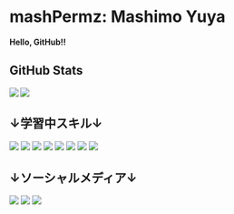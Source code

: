 # mashPermz: Mashimo Yuya

__Hello, GitHub!!__

## GitHub Stats
<a href="https://github.com/anuraghazra/github-readme-stats">
  <img align="left" src="https://github-readme-stats.vercel.app/api?username=mashPermz&count_private=true&show_icons=true" />
</a>
<a href="https://github.com/anuraghazra/github-readme-stats">
  <img align="left" src="https://github-readme-stats.vercel.app/api/top-langs/?username=mashPermz" />
</a>
<br />

## ↓学習中スキル↓
<a href="https://www.ruby-lang.org/ja/"><img src="https://img.shields.io/badge/ruby-%23CC342D.svg?&style=for-the-badge&logo=ruby&logoColor=white"></a>
<a href="https://rubyonrails.org/"><img src="https://img.shields.io/badge/rails%20-%23CC0000.svg?&style=for-the-badge&logo=ruby-on-rails&logoColor=white"></a>
<a href="https://www.php.net/"><img src="https://img.shields.io/badge/PHP-777BB4?style=for-the-badge&logo=php&logoColor=white"></a>
<a href="https://laravel.com/"><img src="https://img.shields.io/badge/Laravel-FF2D20?style=for-the-badge&logo=laravel&logoColor=white"></a>
<a href="https://vuejs.org/"><img src="https://img.shields.io/badge/Vue.js-35495E?style=for-the-badge&logo=vue.js&logoColor=4FC08D"></a>
<a href="https://www.mysql.com/"><img src="https://img.shields.io/badge/mysql-%2300f.svg?&style=for-the-badge&logo=mysql&logoColor=white"></a>
<a href="https://aws.amazon.com/jp/"><img src="https://img.shields.io/badge/Amazon%20AWS-%23232F3E?logo=amazon-aws&logoColor=white&style=for-the-badge"></a>
<a href="https://golang.org/"><img src="https://img.shields.io/badge/go-%2300ADD8.svg?&style=for-the-badge&logo=go&logoColor=white"></a>

## ↓ソーシャルメディア↓
<a href="https://www.linkedin.com/in/%E6%82%A0%E4%B9%9F-%E7%9C%9F%E4%B8%8B-aa48371b2/"><img src="https://img.shields.io/badge/linkedin-%230077B5.svg?&style=for-the-badge&logo=linkedin&logoColor=white"></a>
<a href="https://www.facebook.com/yuya.mashimo.7/"><img src="https://img.shields.io/badge/facebook-%231877F2.svg?&style=for-the-badge&logo=facebook&logoColor=white"></a>
<a href="https://twitter.com/PermzC"><img src="https://img.shields.io/badge/twitter-%231DA1F2.svg?&style=for-the-badge&logo=twitter&logoColor=white"></a>

